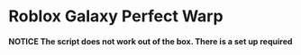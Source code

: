 # Roblox Galaxy Perfect Warp
#### NOTICE The script does not work out of the box. There is a set up required
